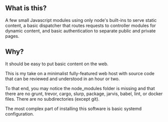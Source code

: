 
## What is this?
 A few small Javascript modules
using only node's built-ins to serve static
content, a basic dispatcher that routes
requests to controller modules for dynamic content,
and basic authentication to separate public and private pages.

## Why?
It should be easy to put basic content on the web.

This is my take on a minimalist
fully-featured web host with source code that
can be reviewed and understood in an hour or
two.

To that end, you may notice the node_modules folder is
missing and that there are no grunt, trevor, cargo,
slurp, package, jarvis, babel, lint, or
docker files. There are no subdirectories
(except git).

The most complex part of installing this
software is basic systemd configuration.